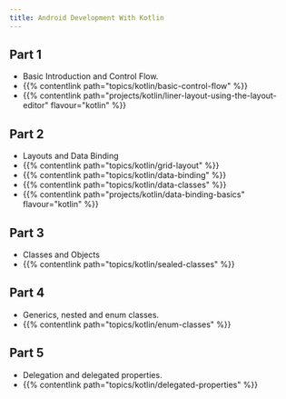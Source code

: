 ```yaml
---
title: Android Development With Kotlin
---
```


## Part 1

- Basic Introduction and Control Flow.
- {{% contentlink path="topics/kotlin/basic-control-flow" %}}
- {{% contentlink path="projects/kotlin/liner-layout-using-the-layout-editor" flavour="kotlin" %}}

## Part 2

- Layouts and Data Binding
- {{% contentlink path="topics/kotlin/grid-layout" %}}
- {{% contentlink path="topics/kotlin/data-binding" %}}
- {{% contentlink path="topics/kotlin/data-classes" %}}
- {{% contentlink path="projects/kotlin/data-binding-basics" flavour="kotlin" %}}

## Part 3

- Classes and Objects
- {{% contentlink path="topics/kotlin/sealed-classes" %}}

## Part 4

- Generics, nested and enum classes.
- {{% contentlink path="topics/kotlin/enum-classes" %}}

## Part 5

- Delegation and delegated properties.
- {{% contentlink path="topics/kotlin/delegated-properties" %}}
